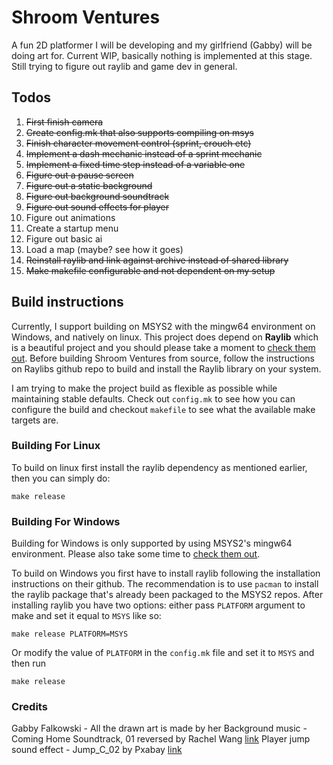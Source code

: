 # Shroom Ventures
A fun 2D platformer I will be developing and my girlfriend (Gabby) will be doing art for. Current WIP, basically nothing is implemented at this stage. Still trying to figure out raylib and game dev in general.

## Todos
1) ~~First finish camera~~
2) ~~Create config.mk that also supports compiling on msys~~
3) ~~Finish character movement control (sprint, crouch etc)~~
4) ~~Implement a dash mechanic instead of a sprint mechanic~~
5) ~~Implement a fixed time step instead of a variable one~~
5) ~~Figure out a pause screen~~
6) ~~Figure out a static background~~
7) ~~Figure out background soundtrack~~
8) ~~Figure out sound effects for player~~
9) Figure out animations
10) Create a startup menu
11) Figure out basic ai
12) Load a map (maybe? see how it goes)
13) ~~Reinstall raylib and link against archive instead of shared library~~
14) ~~Make makefile configurable and not dependent on my setup~~

## Build instructions
Currently, I support building on MSYS2 with the mingw64 environment on Windows, and natively on linux. This project does depend on **Raylib** which is a beautiful project and you should please take a moment to [check them out](https://github.com/raysan5/raylib/). Before building Shroom Ventures from source, follow the instructions on Raylibs github repo to build and install the Raylib library on your system.

I am trying to make the project build as flexible as possible while maintaining stable defaults. Check out `config.mk` to see how you can configure the build and checkout `makefile` to see what the available make targets are.

### Building For Linux 
To build on linux first install the raylib dependency as mentioned earlier, then you can simply do:
    
    make release

### Building For Windows
Building for Windows is only supported by using MSYS2's mingw64 environment. Please also take some time to [check them out](https://github.com/msys2/).

To build on Windows you first have to install raylib following the installation instructions on their github. The recommendation is to use `pacman` to install the raylib package that's already been packaged to the MSYS2 repos. After installing raylib you have two options: either pass `PLATFORM` argument to make and set it equal to `MSYS` like so:
    
    make release PLATFORM=MSYS

Or modify the value of `PLATFORM` in the `config.mk` file and set it to `MSYS` and then run
    
    make release

### Credits

Gabby Falkowski - All the drawn art is made by her
Background music - Coming Home Soundtrack, 01 reversed by Rachel Wang [link](https://rachelwang.itch.io/coming-home-original-soundtrack)
Player jump sound effect - Jump_C_02 by Pxabay [link](https://pixabay.com/sound-effects/jump-c-02-102843/)
